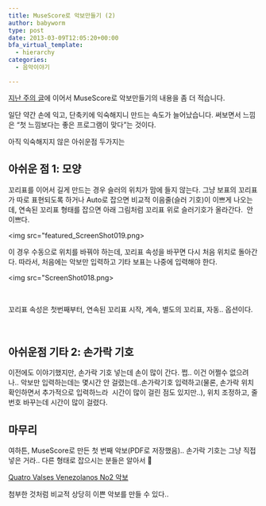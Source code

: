 ```yaml
---
title: MuseScore로 악보만들기 (2)
author: babyworm
type: post
date: 2013-03-09T12:05:20+00:00
bfa_virtual_template:
  - hierarchy
categories:
  - 음악이야기

---
```

[지난 주의 글][1]에 이어서 MuseScore로 악보만들기의 내용을 좀 더 적습니다.

일단 약간 손에 익고, 단축키에 익숙해지니 만드는 속도가 늘어났습니다. 써보면서 느낌은 &#8220;첫 느낌보다는 좋은 프로그램이 맞다&#8221;는 것이다.

아직 익숙해지지 않은 아쉬운점 두가지는

## 아쉬운 점 1: 모양

꼬리표를 이어서 길게 만드는 경우 슬러의 위치가 맘에 들지 않는다. 그냥 보표의 꼬리표가 따로 표현되도록 하거나 Auto로 잡으면 비교적 이음줄(슬러 기호)이 이쁘게 나오는데, 연속된 꼬리표 형태를 잡으면 아래 그림처럼 꼬리표 위로 슬러기호가 올라간다.  안 이쁘다.

<img src="featured_ScreenShot019.png>

이 경우 수동으로 위치를 바꿔야 하는데, 꼬리표 속성을 바꾸면 다시 처음 위치로 돌아간다. 따라서, 처음에는 악보만 입력하고 기타 보표는 나중에 입력해야 한다.

<img src="ScreenShot018.png>

&nbsp;

꼬리표 속성은 첫번째부터, 연속된 꼬리표 시작, 계속, 별도의 꼬리표, 자동.. 옵션이다.

&nbsp;

## 아쉬운점 기타 2: 손가락 기호

이전에도 이야기했지만, 손가락 기호 넣는데 손이 많이 간다. 쩝.. 이건 어쩔수 없으려나.. 악보만 입력하는데는 몇시간 안 걸렸는데..손가락기호 입력하고(물론, 손가락 위치 확인하면서 추가적으로 입력하느라  시간이 많이 걸린 점도 있지만..), 위치 조정하고, 줄 번호 바꾸는데 시간이 많이 걸렸다.


## 마무리

여하튼, MuseScore로 만든 첫 번째 악보(PDF로 저장했음).. 손가락 기호는 그냥 직접 넣은 거라.. 다른 형태로 잡으시는 분들은 알아서 🙂

[Quatro Valses Venezolanos No2 악보](/files/Quatro_Valses_Venezolanos_No2.pdf)

첨부한 것처럼 비교적 상당히 이쁜 악보를 만들 수 있다..



 [1]: http://babyworm.net/wordpress/?p=1750
